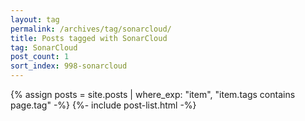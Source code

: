 ```yaml
---
layout: tag
permalink: /archives/tag/sonarcloud/
title: Posts tagged with SonarCloud
tag: SonarCloud
post_count: 1
sort_index: 998-sonarcloud
---
```

{% assign posts = site.posts | where_exp: "item", "item.tags contains page.tag" -%}
{%- include post-list.html -%}
